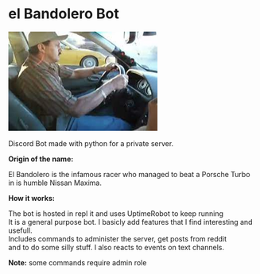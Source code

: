 # el Bandolero Bot

<p align="left">
  <img width="300" height="200" src="https://github.com/Duarte0903/elBandolero/blob/main/pics/bandolero.jpg?raw=true">
</p>

Discord Bot made with python for a private server. <br>

**Origin of the name:**

El Bandolero is the infamous racer who managed to beat a Porsche Turbo <br>
in is humble Nissan Maxima.

**How it works:**

The bot is hosted in repl it and uses UptimeRobot to keep running <br>
It is a general purpose bot. I basicly add features that I find interesting and usefull. <br> 
Includes commands to administer the server, get posts from reddit<br>
and to do some silly stuff. I also reacts to events on text channels.<br>

**Note:** some commands require admin role
